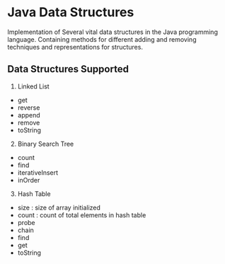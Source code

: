 # Java Data Structures
Implementation of Several vital data structures in the Java programming language. Containing methods for different adding and removing techniques and representations for structures.

## Data Structures Supported
1. Linked List
  - get
  - reverse
  - append
  - remove
  - toString
2. Binary Search Tree
  - count
  - find
  - iterativeInsert
  - inOrder
3. Hash Table
  - size : size of array initialized
  - count : count of total elements in hash table
  - probe
  - chain
  - find
  - get
  - toString
